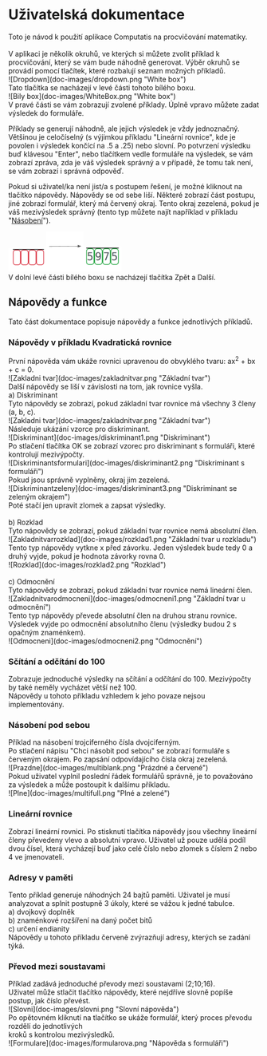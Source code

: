 <h1>Uživatelská dokumentace</h1>
Toto je návod k použití aplikace Computatis na procvičování matematiky.<br> <br>
V aplikaci je několik okruhů, ve kterých si můžete zvolit příklad k procvičování, který se vám bude náhodně generovat.
Výběr okruhů se provádí pomocí tlačítek, které rozbalují seznam možných příkladů.<br>
![Dropdown](doc-images/dropdown.png "White box")<br>
Tato tlačítka se nacházejí v levé části tohoto bílého boxu.<br>
![Bily box](doc-images/WhiteBox.png "White box")<br>
V pravé části se vám zobrazují zvolené příklady. Úplně vpravo můžete zadat výsledek do formuláře.<br>

Příklady se generují náhodně, ale jejich výsledek je vždy jednoznačný. Většinou je celočíselný (s výjimkou příkladu "Lineární rovnice", kde je povolen i výsledek končící na .5 a .25) nebo slovní. Po potvrzení výsledku buď klávesou "Enter", nebo tlačítkem vedle formuláře na výsledek, se vám zobrazí zpráva, zda je váš výsledek správný a v případě, že tomu tak není, se vám zobrazí i správná odpověď.

Pokud si uživatel/ka není jist/a s postupem řešení, je možné kliknout na tlačítko nápovědy. Nápovědy se od sebe liší. Některé zobrazí část postupu, jiné zobrazí formulář, který má červený okraj. Tento okraj zezelená, pokud je váš mezivýsledek správný (tento typ můžete najít například v příkladu "[Násobení](https://kubajj.gitlab.io/computatis/#/procvicovani/nasobeni)").

<img src="doc-images/input1.png" style='width: 15%;'/><img src="doc-images/sipka.png" style='width: 15%;'/><img src="doc-images/input2.png" style='width: 15%;'/><br>
V dolní levé části bílého boxu se nacházejí tlačítka Zpět a Další.<br>

<h2>Nápovědy a funkce</h2>
Tato část dokumentace popisuje nápovědy a funkce jednotlivých příkladů.
<h3>Nápovědy v příkladu Kvadratická rovnice</h3>
První nápověda vám ukáže rovnici upravenou do obvyklého tvaru: ax<sup>2</sup> + bx + c = 0.<br>
![Zakladni tvar](doc-images/zakladnitvar.png "Základní tvar")<br>
Další nápovědy se liší v závislosti na tom, jak rovnice vyšla.<br>
a) Diskriminant<br>
	Tyto nápovědy se zobrazí, pokud základní tvar rovnice má všechny 3 členy (a, b, c).<br>
	![Zakladni tvar](doc-images/zakladnitvar.png "Základní tvar")<br>
	Následuje ukázání vzorce pro diskriminant.<br>
	![Diskriminant](doc-images/diskriminant1.png "Diskriminant")<br>
	Po stlačení tlačítka OK se zobrazí vzorec pro diskriminant s formuláři, které kontrolují mezivýpočty.<br>
	![Diskriminantsformulari](doc-images/diskriminant2.png "Diskriminant s formuláři")<br>
	Pokud jsou správně vyplněny, okraj jim zezelená.<br>
	![Diskriminantzeleny](doc-images/diskriminant3.png "Diskriminant se zeleným okrajem")<br>
	Poté stačí jen upravit zlomek a zapsat výsledky.<br><br>
b) Rozklad<br>
	Tyto nápovědy se zobrazí, pokud základní tvar rovnice nemá absolutní člen.<br>
	![Zakladnitvarrozklad](doc-images/rozklad1.png "Základní tvar u rozkladu")<br>
	Tento typ nápovědy vytkne x před závorku. Jeden výsledek bude tedy 0 a druhý vyjde, pokud je hodnota závorky rovna 0.<br>
	![Rozklad](doc-images/rozklad2.png "Rozklad")<br><br>
c) Odmocnění<br>
	Tyto nápovědy se zobrazí, pokud základní tvar rovnice nemá lineární člen.<br>
	![Zakladnitvarodmocneni](doc-images/odmocneni1.png "Základní tvar u odmocnění")<br>
	Tento typ nápovědy převede absolutní člen na druhou stranu rovnice. Výsledek vyjde po odmocnění absolutního členu (výsledky budou 2 s opačným znaménkem).<br>
	![Odmocneni](doc-images/odmocneni2.png "Odmocnění")<br>
<h3>Sčítání a odčítání do 100</h3>
Zobrazuje jednoduché výsledky na sčítání a odčítání do 100. Mezivýpočty by také neměly vycházet větší než 100.<br>
Nápovědy u tohoto příkladu vzhledem k jeho povaze nejsou implementovány.<br>
<h3>Násobení pod sebou</h3>
Příklad na násobení trojciferného čísla dvojciferným.<br>
Po stlačení nápisu "Chci násobit pod sebou" se zobrazí formuláře s červeným okrajem. Po zapsání odpovídajícího čísla okraj zezelená.<br>
![Prazdne](doc-images/multiblank.png "Prázdné a červené")<br>
Pokud uživatel vyplnil poslední řádek formulářů správně, je to považováno za výsledek a může postoupit k dalšímu příkladu.<br>
![Plne](doc-images/multifull.png "Plné a zelené")<br>
<h3>Lineární rovnice</h3>
Zobrazí lineární rovnici. Po stisknutí tlačítka nápovědy jsou všechny lineární členy převedeny vlevo a absolutní vpravo. Uživatel už pouze udělá podíl dvou čísel, která vycházejí buď jako celé číslo nebo zlomek s číslem 2 nebo 4 ve jmenovateli.<br>
<h3>Adresy v paměti</h3>
Tento příklad generuje náhodných 24 bajtů paměti. Uživatel je musí analyzovat a splnit postupně 3 úkoly, které se vážou k jedné tabulce.<br>
a) dvojkový doplněk<br>
b) znaménkové rozšíření na daný počet bitů<br>
c) určení endianity<br>
Nápovědy u tohoto příkladu červeně zvýrazňují adresy, kterých se zadání týká.<br>
<h3>Převod mezi soustavami</h3>
Příklad zadává jednoduché převody mezi soustavami (2;10;16).<br>
Uživatel může stlačit tlačítko nápovědy, které nejdříve slovně popíše postup, jak číslo převést.<br>
![Slovni](doc-images/slovni.png "Slovní nápověda")<br>
Po opětovném kliknutí na tlačítko se ukáže formulář, který proces převodu rozdělí do jednotlivých<br>
kroků s kontrolou mezivýsledků.<br>
![Formulare](doc-images/formularova.png "Nápověda s formuláři")<br>

